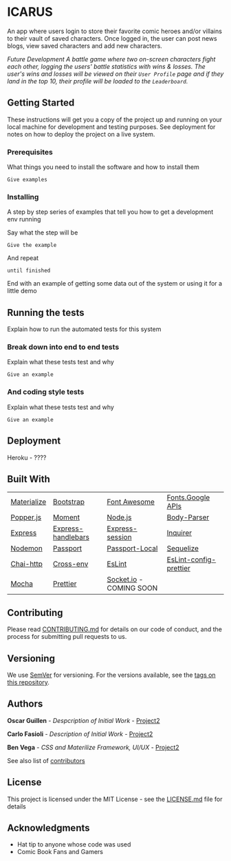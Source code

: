 # ICARUS

An app where users login to store their favorite comic heroes and/or villains to their vault of saved characters. Once logged in, the user can post news blogs, view saved characters and add new characters.

*Future Development
A battle game where two on-screen characters fight each other, logging the users' battle statistics with wins & losses. The user's wins and losses will be viewed on their ```User Profile``` page and if they land in the top 10, their profile will be loaded to the ```Leaderboard```.*

## Getting Started

These instructions will get you a copy of the project up and running on your local machine for development and testing purposes. See deployment for notes on how to deploy the project on a live system.

### Prerequisites

What things you need to install the software and how to install them

```
Give examples
```

### Installing

A step by step series of examples that tell you how to get a development env running

Say what the step will be

```
Give the example
```

And repeat

```
until finished
```

End with an example of getting some data out of the system or using it for a little demo

## Running the tests

Explain how to run the automated tests for this system

### Break down into end to end tests

Explain what these tests test and why

```
Give an example
```

### And coding style tests

Explain what these tests test and why

```
Give an example
```

## Deployment

Heroku - ????

## Built With
|  |  |  |  | 
| --- | --- | --- | --- |
| [Materialize](https://materializecss.com/getting-started.html) | [Bootstrap](https://getbootstrap.com/) | [Font Awesome](https://fontawesome.com/?from=io) | [Fonts.Google APIs](https://developers.google.com/fonts/docs/getting_started) | [jQuery](https://jquery.com/download/) |
| [Popper.js](https://popper.js.org/popper-documentation.html) | [Moment](https://momentjs.com/) | [Node.js](https://nodejs.org/en/download/) | [Body-Parser](https://www.npmjs.com/package/body-parser) | [dotenv](https://www.npmjs.com/package/dotenv) |
| [Express](https://expressjs.com/en/starter/installing.html) | [Express-handlebars](https://www.npmjs.com/package/express-handlebars) | [Express-session](https://www.npmjs.com/package/express-session) | [Inquirer](https://www.npmjs.com/package/inquirer/v/0.2.3) | [MySQL2](https://www.npmjs.com/package/mysql2) | 
| [Nodemon](https://nodemon.io/) | [Passport](https://www.npmjs.com/package/passport) | [Passport-Local](https://www.npmjs.com/package/passport-local) | [Sequelize](https://www.npmjs.com/package/sequelize) | [Chai](https://www.chaijs.com/) |
| [Chai-http](https://www.chaijs.com/plugins/chai-http/) | [Cross-env](https://www.npmjs.com/package/cross-env) | [EsLint](https://eslint.org/docs/user-guide/getting-started) | [EsLint-config-prettier](https://eslint.org/docs/user-guide/configuring) | [EsLint-plugin-prettier](https://prettier.io/docs/en/eslint.html) |
| [Mocha](https://mochajs.org/#installation) | [Prettier](https://www.npmjs.com/package/prettier)| [Socket.io](https://socket.io/get-started/chat/) - COMING SOON |

## Contributing

Please read [CONTRIBUTING.md](https://gist.github.com/PurpleBooth/b24679402957c63ec426) for details on our code of conduct, and the process for submitting pull requests to us.

## Versioning

We use [SemVer](http://semver.org/) for versioning. For the versions available, see the [tags on this repository](https://github.com/your/project/tags). 

## Authors
**Oscar Guillen** - *Despcription of Initial Work* - [Project2](https://github.com/Project2)

**Carlo Fasioli** - *Description of Initial Work* - [Project2](https://github.com/Project2)

**Ben Vega** - *CSS and Materilize Framework, UI/UX* - [Project2](https://github.com/Project2)

See also list of [contributors](https://github.com/Project2/contributors)

## License

This project is licensed under the MIT License - see the [LICENSE.md](LICENSE.md) file for details

## Acknowledgments

* Hat tip to anyone whose code was used
* Comic Book Fans and Gamers

